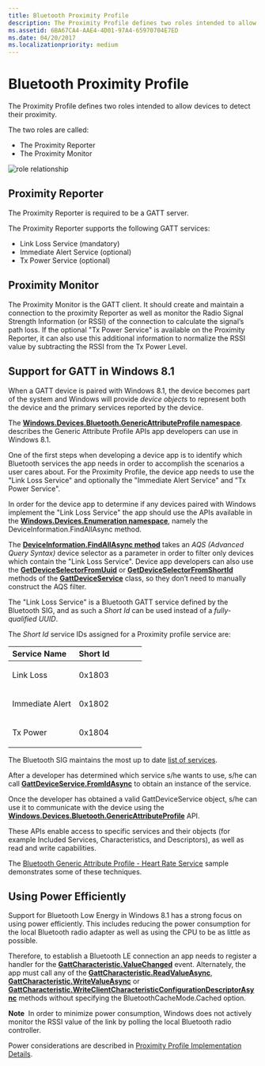```yaml
---
title: Bluetooth Proximity Profile
description: The Proximity Profile defines two roles intended to allow devices to detect their proximity.
ms.assetid: 6BA67CA4-AAE4-4D01-97A4-65970704E7ED
ms.date: 04/20/2017
ms.localizationpriority: medium
---
```


# Bluetooth Proximity Profile


The Proximity Profile defines two roles intended to allow devices to detect their proximity.

The two roles are called:

-   The Proximity Reporter
-   The Proximity Monitor

![role relationship](images/bthleproximityroles.png)

## <span id="Proximity_Reporter"></span><span id="proximity_reporter"></span><span id="PROXIMITY_REPORTER"></span>Proximity Reporter


The Proximity Reporter is required to be a GATT server.

The Proximity Reporter supports the following GATT services:

-   Link Loss Service (mandatory)
-   Immediate Alert Service (optional)
-   Tx Power Service (optional)

## <span id="Proximity_Monitor"></span><span id="proximity_monitor"></span><span id="PROXIMITY_MONITOR"></span>Proximity Monitor


The Proximity Monitor is the GATT client. It should create and maintain a connection to the proximity Reporter as well as monitor the Radio Signal Strength Information (or RSSI) of the connection to calculate the signal’s path loss. If the optional "Tx Power Service" is available on the Proximity Reporter, it can also use this additional information to normalize the RSSI value by subtracting the RSSI from the Tx Power Level.

## <span id="_support_for_gatt_in_windows_8.1"></span><span id="_SUPPORT_FOR_GATT_IN_WINDOWS_8.1"></span> Support for GATT in Windows 8.1


When a GATT device is paired with Windows 8.1, the device becomes part of the system and Windows will provide *device objects* to represent both the device and the primary services reported by the device.

The [**Windows.Devices.Bluetooth.GenericAttributeProfile namespace**](/uwp/api/Windows.Devices.Bluetooth.GenericAttributeProfile). describes the Generic Attribute Profile APIs app developers can use in Windows 8.1.

One of the first steps when developing a device app is to identify which Bluetooth services the app needs in order to accomplish the scenarios a user cares about. For the Proximity Profile, the device app needs to use the "Link Loss Service" and optionally the "Immediate Alert Service" and "Tx Power Service".

In order for the device app to determine if any devices paired with Windows implement the "Link Loss Service" the app should use the APIs available in the [**Windows.Devices.Enumeration namespace**](/uwp/api/Windows.Devices.Enumeration), namely the DeviceInformation.FindAllAsync method.

The [**DeviceInformation.FindAllAsync method**](/uwp/api/Windows.Devices.Enumeration.DeviceInformation#Windows_Devices_Enumeration_DeviceInformation_FindAllAsync_System_String_) takes an *AQS (Advanced Query Syntax)* device selector as a parameter in order to filter only devices which contain the "Link Loss Service". Device app developers can also use the [**GetDeviceSelectorFromUuid**](/uwp/api/Windows.Devices.Bluetooth.GenericAttributeProfile.GattDeviceService#Windows_Devices_Bluetooth_GenericAttributeProfile_GattDeviceService_GetDeviceSelectorFromUuid_System_Guid_) or [**GetDeviceSelectorFromShortId**](/uwp/api/Windows.Devices.Bluetooth.GenericAttributeProfile.GattDeviceService#Windows_Devices_Bluetooth_GenericAttributeProfile_GattDeviceService_GetDeviceSelectorFromShortId_System_UInt16_) methods of the [**GattDeviceService**](/uwp/api/Windows.Devices.Bluetooth.GenericAttributeProfile.GattDeviceService) class, so they don’t need to manually construct the AQS filter.

The "Link Loss Service" is a Bluetooth GATT service defined by the Bluetooth SIG, and as such a *Short Id* can be used instead of a *fully-qualified UUID*.

The *Short Id* service IDs assigned for a Proximity profile service are:

<table>
<colgroup>
<col width="50%" />
<col width="50%" />
</colgroup>
<thead>
<tr class="header">
<th align="left">Service Name</th>
<th align="left">Short Id</th>
</tr>
</thead>
<tbody>
<tr class="odd">
<td align="left"><p>Link Loss</p></td>
<td align="left"><p>0x1803</p></td>
</tr>
<tr class="even">
<td align="left"><p>Immediate Alert</p></td>
<td align="left"><p>0x1802</p></td>
</tr>
<tr class="odd">
<td align="left"><p>Tx Power</p></td>
<td align="left"><p>0x1804</p></td>
</tr>
</tbody>
</table>

 

The Bluetooth SIG maintains the most up to date [list of services](https://go.microsoft.com/fwlink/p/?linkid=320723).

After a developer has determined which service s/he wants to use, s/he can call [**GattDeviceService.FromIdAsync**](/uwp/api/Windows.Devices.Bluetooth.GenericAttributeProfile.GattDeviceService#Windows_Devices_Bluetooth_GenericAttributeProfile_GattDeviceService_FromIdAsync_System_String_) to obtain an instance of the service.

Once the developer has obtained a valid GattDeviceService object, s/he can use it to communicate with the device using the [**Windows.Devices.Bluetooth.GenericAttributeProfile**](/uwp/api/Windows.Devices.Bluetooth.GenericAttributeProfile) API.

These APIs enable access to specific services and their objects (for example Included Services, Characteristics, and Descriptors), as well as read and write capabilities.

The [Bluetooth Generic Attribute Profile - Heart Rate Service](https://go.microsoft.com/fwlink/p/?linkid=301978) sample demonstrates some of these techniques.

## <span id="Using_Power_Efficiently"></span><span id="using_power_efficiently"></span><span id="USING_POWER_EFFICIENTLY"></span>Using Power Efficiently


Support for Bluetooth Low Energy in Windows 8.1 has a strong focus on using power efficiently. This includes reducing the power consumption for the local Bluetooth radio adapter as well as using the CPU to be as little as possible.

Therefore, to establish a Bluetooth LE connection an app needs to register a handler for the [**GattCharacteristic.ValueChanged**](/uwp/api/Windows.Devices.Bluetooth.GenericAttributeProfile.GattCharacteristic#Windows_Devices_Bluetooth_GenericAttributeProfile_GattCharacteristic_ValueChanged) event. Alternately, the app must call any of the [**GattCharacteristic.ReadValueAsync**](/uwp/api/Windows.Devices.Bluetooth.GenericAttributeProfile.GattCharacteristic#Windows_Devices_Bluetooth_GenericAttributeProfile_GattCharacteristic_ReadValueAsync_Windows_Devices_Bluetooth_BluetoothCacheMode_), [**GattCharacteristic.WriteValueAsync**](/uwp/api/Windows.Devices.Bluetooth.GenericAttributeProfile.GattCharacteristic#Windows_Devices_Bluetooth_GenericAttributeProfile_GattCharacteristic_WriteValueAsync_Windows_Storage_Streams_IBuffer_) or [**GattCharacteristic.WriteClientCharacteristicConfigurationDescriptorAsync**](/uwp/api/Windows.Devices.Bluetooth.GenericAttributeProfile.GattCharacteristic#Windows_Devices_Bluetooth_GenericAttributeProfile_GattCharacteristic_WriteClientCharacteristicConfigurationDescriptorAsync_Windows_Devices_Bluetooth_GenericAttributeProfile_GattClientCharacteristicConfigurationDescriptorValue_) methods without specifying the BluetoothCacheMode.Cached option.

**Note**  In order to minimize power consumption, Windows does not actively monitor the RSSI value of the link by polling the local Bluetooth radio controller.

 

Power considerations are described in [Proximity Profile Implementation Details](proximity-profile-implementation-details.md).

 


